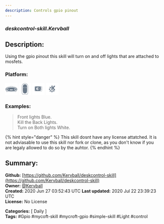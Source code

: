 ```yaml
---
description: Controls gpio pinout
---
```


### _deskcontrol-skill.Kervball_  
## Description:  
Using the gpio pinout this skill will turn on and off lights that are attached to mosfets.  
  
  
### Platform:  
 ![Mark I](../.gitbook/assets/mark-1-icon.png)  ![Mark II](../.gitbook/assets/mark-2-icon.png)  ![Picroft](../.gitbook/assets/picroft-icon.png)  ![plasmoid](../.gitbook/assets/kde.png)   
### Examples:  
> Front lights Blue.  
> Kill the Back Lights.  
> Turn on Both lights White.  
  
{% hint style="danger" %}
This skill dosnt have any license attatched. It is not adviasable to use this skill nor fork or clone, as you don't know if you are legaly allowed to do so by the auhtor.
{% endhint %}
  
## Summary:  
**Github:** [https://github.com/Kervball/deskcontrol-skill](https://github.com/Kervball/deskcontrol-skill)  
**Owner:** [@Kervball](https://github.com/Kervball)  
**Created:** 2020 Jun 27 03:52:43 UTC  **Last updated:** 2020 Jul 22 23:39:23 UTC  
**License:** No License  
  
**Categories:** [ Daily ]   
**Tags:** \#Gpio \#mycoft-skill \#mycroft-gpio \#simple-skill \#Light \#control   
